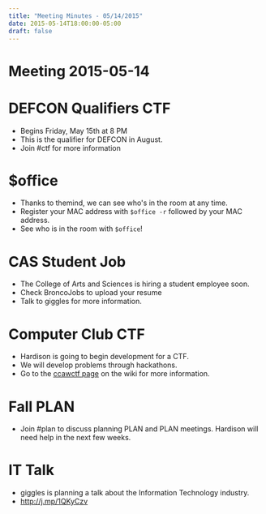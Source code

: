 ```yaml
---
title: "Meeting Minutes - 05/14/2015"
date: 2015-05-14T18:00:00-05:00
draft: false
---
```


# Meeting 2015-05-14

# DEFCON Qualifiers CTF
- Begins Friday, May 15th at 8 PM
- This is the qualifier for DEFCON in August.
- Join #ctf for more information

# $office
- Thanks to themind, we can see who's in the room at any time.
- Register your MAC address with `$office -r` followed by your MAC address.
- See who is in the room with `$office`!

# CAS Student Job
- The College of Arts and Sciences is hiring a student employee soon.
- Check BroncoJobs to upload your resume
- Talk to giggles for more information.

# Computer Club CTF
- Hardison is going to begin development for a CTF.
- We will develop problems through hackathons.
- Go to the [ccawctf page](https://cclub.cs.wmich.edu/wiki/Ccawctf) on the wiki for more information.

# Fall PLAN
- Join #plan to discuss planning PLAN and PLAN meetings. Hardison will need help in the next few weeks.

# IT Talk
- giggles is planning a talk about the Information Technology industry.
- http://j.mp/1QKyCzv
